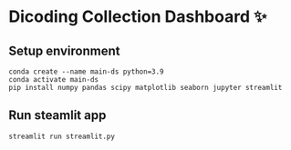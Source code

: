 # Dicoding Collection Dashboard ✨

## Setup environment

```
conda create --name main-ds python=3.9
conda activate main-ds
pip install numpy pandas scipy matplotlib seaborn jupyter streamlit
```

## Run steamlit app

```
streamlit run streamlit.py
```

